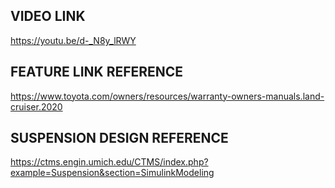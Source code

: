 ## VIDEO LINK
https://youtu.be/d-_N8y_lRWY

## FEATURE LINK REFERENCE 
https://www.toyota.com/owners/resources/warranty-owners-manuals.land-cruiser.2020

## SUSPENSION DESIGN REFERENCE 
https://ctms.engin.umich.edu/CTMS/index.php?example=Suspension&section=SimulinkModeling


